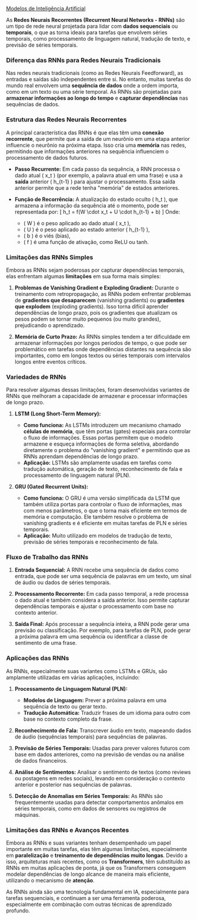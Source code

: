[Modelos de Inteligência Artificial](<https://maksoud.github.io/Inteligência%20Artificial%20(IA)/Modelos%20de%20Inteligência%20Artificial>)

As **Redes Neurais Recorrentes (Recurrent Neural Networks - RNNs)** são um tipo de rede neural projetada para lidar com **dados sequenciais** ou **temporais**, o que as torna ideais para tarefas que envolvem séries temporais, como processamento de linguagem natural, tradução de texto, e previsão de séries temporais.

### Diferença das RNNs para Redes Neurais Tradicionais

Nas redes neurais tradicionais (como as Redes Neurais Feedforward), as entradas e saídas são independentes entre si. No entanto, muitas tarefas do mundo real envolvem uma **sequência de dados** onde a ordem importa, como em um texto ou uma série temporal. As RNNs são projetadas para **armazenar informações ao longo do tempo** e **capturar dependências** nas sequências de dados.

### Estrutura das Redes Neurais Recorrentes

A principal característica das RNNs é que elas têm uma **conexão recorrente**, que permite que a saída de um neurônio em uma etapa anterior influencie o neurônio na próxima etapa. Isso cria uma **memória** nas redes, permitindo que informações anteriores na sequência influenciem o processamento de dados futuros.

- **Passo Recurrente:** Em cada passo da sequência, a RNN processa o dado atual \( x_t \) (por exemplo, a palavra atual em uma frase) e usa a **saída** anterior \( h_{t-1} \) para ajustar o processamento. Essa saída anterior permite que a rede tenha "memória" de estados anteriores.
  
- **Função de Recorrência:** A atualização do estado oculto \( h_t \), que armazena a informação da sequência até o momento, pode ser representada por:
  \[
  h_t = f(W \cdot x_t + U \cdot h_{t-1} + b)
  \]
  Onde:
  - \( W \) é o peso aplicado ao dado atual \( x_t \),
  - \( U \) é o peso aplicado ao estado anterior \( h_{t-1} \),
  - \( b \) é o viés (bias),
  - \( f \) é uma função de ativação, como ReLU ou tanh.

### Limitações das RNNs Simples

Embora as RNNs sejam poderosas por capturar dependências temporais, elas enfrentam algumas **limitações** em sua forma mais simples:

1. **Problemas de Vanishing Gradient e Exploding Gradient:** Durante o treinamento com retropropagação, as RNNs podem enfrentar problemas de **gradientes que desaparecem** (vanishing gradients) ou **gradientes que explodem** (exploding gradients). Isso torna difícil aprender dependências de longo prazo, pois os gradientes que atualizam os pesos podem se tornar muito pequenos (ou muito grandes), prejudicando o aprendizado.
   
2. **Memória de Curto Prazo:** As RNNs simples tendem a ter dificuldade em armazenar informações por longos períodos de tempo, o que pode ser problemático em tarefas onde dependências distantes na sequência são importantes, como em longos textos ou séries temporais com intervalos longos entre eventos críticos.

### Variedades de RNNs

Para resolver algumas dessas limitações, foram desenvolvidas variantes de RNNs que melhoram a capacidade de armazenar e processar informações de longo prazo.

1. **LSTM (Long Short-Term Memory):**
   - **Como funciona:** As LSTMs introduzem um mecanismo chamado **células de memória**, que têm portas (gates) especiais para controlar o fluxo de informações. Essas portas permitem que o modelo armazene e esqueça informações de forma seletiva, abordando diretamente o problema do "vanishing gradient" e permitindo que as RNNs aprendam dependências de longo prazo.
   - **Aplicação:** LSTMs são amplamente usadas em tarefas como tradução automática, geração de texto, reconhecimento de fala e processamento de linguagem natural (PLN).
   
2. **GRU (Gated Recurrent Units):**
   - **Como funciona:** O GRU é uma versão simplificada da LSTM que também utiliza portas para controlar o fluxo de informações, mas com menos parâmetros, o que o torna mais eficiente em termos de memória e computação. Ele também resolve o problema de vanishing gradients e é eficiente em muitas tarefas de PLN e séries temporais.
   - **Aplicação:** Muito utilizado em modelos de tradução de texto, previsão de séries temporais e reconhecimento de fala.

### Fluxo de Trabalho das RNNs

1. **Entrada Sequencial:** A RNN recebe uma sequência de dados como entrada, que pode ser uma sequência de palavras em um texto, um sinal de áudio ou dados de séries temporais.
   
2. **Processamento Recorrente:** Em cada passo temporal, a rede processa o dado atual e também considera a saída anterior. Isso permite capturar dependências temporais e ajustar o processamento com base no contexto anterior.

3. **Saída Final:** Após processar a sequência inteira, a RNN pode gerar uma previsão ou classificação. Por exemplo, para tarefas de PLN, pode gerar a próxima palavra em uma sequência ou identificar a classe de sentimento de uma frase.

### Aplicações das RNNs

As RNNs, especialmente suas variantes como LSTMs e GRUs, são amplamente utilizadas em várias aplicações, incluindo:

1. **Processamento de Linguagem Natural (PLN):**
   - **Modelos de Linguagem:** Prever a próxima palavra em uma sequência de texto ou gerar texto.
   - **Tradução Automática:** Traduzir frases de um idioma para outro com base no contexto completo da frase.

2. **Reconhecimento de Fala:** Transcrever áudio em texto, mapeando dados de áudio (sequências temporais) para sequências de palavras.

3. **Previsão de Séries Temporais:** Usadas para prever valores futuros com base em dados anteriores, como na previsão de vendas ou na análise de dados financeiros.

4. **Análise de Sentimentos:** Analisar o sentimento de textos (como reviews ou postagens em redes sociais), levando em consideração o contexto anterior e posterior nas sequências de palavras.

5. **Detecção de Anomalias em Séries Temporais:** As RNNs são frequentemente usadas para detectar comportamentos anômalos em séries temporais, como em dados de sensores ou registros de máquinas.

### Limitações das RNNs e Avanços Recentes

Embora as RNNs e suas variantes tenham desempenhado um papel importante em muitas tarefas, elas têm algumas limitações, especialmente em **paralelização** e **treinamento de dependências muito longas**. Devido a isso, arquiteturas mais recentes, como os **Transformers**, têm substituído as RNNs em muitas aplicações de ponta, já que os Transformers conseguem modelar dependências de longo alcance de maneira mais eficiente, utilizando o mecanismo de **atenção**.

As RNNs ainda são uma tecnologia fundamental em IA, especialmente para tarefas sequenciais, e continuam a ser uma ferramenta poderosa, especialmente em combinação com outras técnicas de aprendizado profundo.